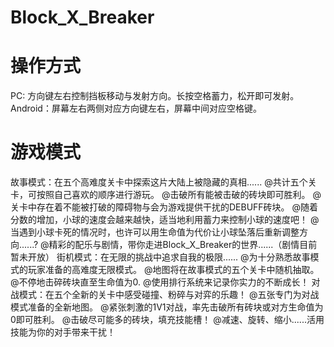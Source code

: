 # Block_X_Breaker
# 操作方式
PC: 方向键左右控制挡板移动与发射方向。长按空格蓄力，松开即可发射。
Android：屏幕左右两侧对应方向键左右，屏幕中间对应空格键。
# 游戏模式
故事模式：在五个高难度关卡中探索这片大陆上被隐藏的真相......
@共计五个关卡，可按照自己喜欢的顺序进行游玩。
@击破所有能被击破的砖块即可胜利。
@关卡中存在着不能被打破的障碍物与会为游戏提供干扰的DEBUFF砖块。
@随着分数的增加，小球的速度会越来越快，适当地利用蓄力来控制小球的速度吧！
@当遇到小球卡死的情况时，也许可以用生命值为代价让小球坠落后重新调整方向......?
@精彩的配乐与剧情，带你走进Block_X_Breaker的世界......（剧情目前暂未开放）
街机模式：在无限的挑战中追求自我的极限......
@为十分熟悉故事模式的玩家准备的高难度无限模式。
@地图将在故事模式的五个关卡中随机抽取。
@不停地击碎砖块直至生命值为0.
@使用排行系统来记录你实力的不断成长！
对战模式：在五个全新的关卡中感受碰撞、粉碎与对弈的乐趣！
@五张专门为对战模式准备的全新地图。
@紧张刺激的1V1对战，率先击破所有砖块或对方生命值为0即可胜利。
@击破尽可能多的砖块，填充技能槽！
@减速、旋转、缩小......活用技能为你的对手带来干扰！
